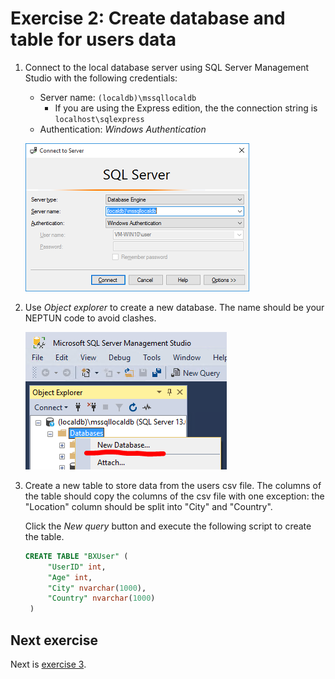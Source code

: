 # Exercise 2: Create database and table for users data

1. Connect to the local database server using SQL Server Management Studio with the following credentials:

   - Server name: `(localdb)\mssqllocaldb`
     - If you are using the Express edition, the the connection string is `localhost\sqlexpress`
   - Authentication: _Windows Authentication_

   ![Connect to SQL Server](images/exercise/mssql-connect.png)

1. Use _Object explorer_ to create a new database. The name should be your NEPTUN code to avoid clashes.

   ![Create new database](images/exercise/mssql-create-db.png)

1. Create a new table to store data from the users csv file. The columns of the table should copy the columns of the csv file with one exception: the "Location" column should be split into "City" and "Country".

   Click the _New query_ button and execute the following script to create the table.

   ```sql
   CREATE TABLE "BXUser" (
        "UserID" int,
        "Age" int,
        "City" nvarchar(1000),
        "Country" nvarchar(1000)
    )
   ```

## Next exercise

Next is [exercise 3](exercise3.md).
